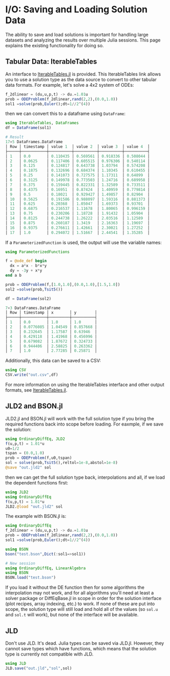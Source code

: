 # I/O: Saving and Loading Solution Data

The ability to save and load solutions is important for handling large datasets
and analyzing the results over multiple Julia sessions. This page explains the
existing functionality for doing so.

## Tabular Data: IterableTables

An interface to [IterableTables.jl](@ref)
is provided. This IterableTables link allows you to use a solution
type as the data source to convert to other tabular data formats. For example,
let's solve a 4x2 system of ODEs:

```julia
f_2dlinear = (du,u,p,t) -> du.=1.01u
prob = ODEProblem(f_2dlinear,rand(2,2),(0.0,1.0))
sol1 =solve(prob,Euler();dt=1//2^(4))
```

then we can convert this to a dataframe using `DataFrame`:

```julia
using IterableTables, DataFrames
df = DataFrame(sol1)

# Result
17×5 DataFrames.DataFrame
│ Row │ timestamp │ value 1  │ value 2  │ value 3  │ value 4  │
├─────┼───────────┼──────────┼──────────┼──────────┼──────────┤
│ 1   │ 0.0       │ 0.110435 │ 0.569561 │ 0.918336 │ 0.508044 │
│ 2   │ 0.0625    │ 0.117406 │ 0.605515 │ 0.976306 │ 0.540114 │
│ 3   │ 0.125     │ 0.124817 │ 0.643738 │ 1.03794  │ 0.574208 │
│ 4   │ 0.1875    │ 0.132696 │ 0.684374 │ 1.10345  │ 0.610455 │
│ 5   │ 0.25      │ 0.141073 │ 0.727575 │ 1.17311  │ 0.64899  │
│ 6   │ 0.3125    │ 0.149978 │ 0.773503 │ 1.24716  │ 0.689958 │
│ 7   │ 0.375     │ 0.159445 │ 0.822331 │ 1.32589  │ 0.733511 │
│ 8   │ 0.4375    │ 0.16951  │ 0.87424  │ 1.40959  │ 0.779814 │
│ 9   │ 0.5       │ 0.18021  │ 0.929427 │ 1.49857  │ 0.82904  │
│ 10  │ 0.5625    │ 0.191586 │ 0.988097 │ 1.59316  │ 0.881373 │
│ 11  │ 0.625     │ 0.20368  │ 1.05047  │ 1.69373  │ 0.93701  │
│ 12  │ 0.6875    │ 0.216537 │ 1.11678  │ 1.80065  │ 0.996159 │
│ 13  │ 0.75      │ 0.230206 │ 1.18728  │ 1.91432  │ 1.05904  │
│ 14  │ 0.8125    │ 0.244738 │ 1.26222  │ 2.03516  │ 1.12589  │
│ 15  │ 0.875     │ 0.260187 │ 1.3419   │ 2.16363  │ 1.19697  │
│ 16  │ 0.9375    │ 0.276611 │ 1.42661  │ 2.30021  │ 1.27252  │
│ 17  │ 1.0       │ 0.294072 │ 1.51667  │ 2.44541  │ 1.35285  │
```

If a `ParameterizedFunction` is used, the output will use the variable names:

```julia
using ParameterizedFunctions

f = @ode_def begin
  dx = a*x - b*x*y
  dy = -3y + x*y
end a b

prob = ODEProblem(f,[1.0,1.0],(0.0,1.0),[1.5,1.0])
sol2 =solve(prob,Tsit5())

df = DataFrame(sol2)

7×3 DataFrames.DataFrame
│ Row │ timestamp │ x       │ y        │
├─────┼───────────┼─────────┼──────────┤
│ 1   │ 0.0       │ 1.0     │ 1.0      │
│ 2   │ 0.0776085 │ 1.04549 │ 0.857668 │
│ 3   │ 0.232645  │ 1.17587 │ 0.63946  │
│ 4   │ 0.429118  │ 1.41968 │ 0.456996 │
│ 5   │ 0.679082  │ 1.87672 │ 0.324733 │
│ 6   │ 0.944406  │ 2.58825 │ 0.263362 │
│ 7   │ 1.0       │ 2.77285 │ 0.25871  │
```

Additionally, this data can be saved to a CSV:

```julia
using CSV
CSV.write("out.csv",df)
```

For more information on using the IterableTables interface and other output
formats, see [IterableTables.jl](@ref).

## JLD2 and BSON.jl

JLD2.jl and BSON.jl will work with the full solution type if you bring the required functions
back into scope before loading. For eaxmple, if we save the solution:

```julia
using OrdinaryDiffEq, JLD2
f(u,p,t) = 1.01*u
u0=1/2
tspan = (0.0,1.0)
prob = ODEProblem(f,u0,tspan)
sol = solve(prob,Tsit5(),reltol=1e-8,abstol=1e-8)
@save "out.jld2" sol
```

then we can get the full solution type back, interpolations and all,
if we load the dependent functions first:

```julia
using JLD2
using OrdinaryDiffEq
f(u,p,t) = 1.01*u
JLD2.@load "out.jld2" sol
```

The example with BSON.jl is:

```julia
using OrdinaryDiffEq
f_2dlinear = (du,u,p,t) -> du.=1.01u
prob = ODEProblem(f_2dlinear,rand(2,2),(0.0,1.0))
sol1 =solve(prob,Euler();dt=1//2^(4))

using BSON
bson("test.bson",Dict(:sol1=>sol1))

# New session
using OrdinaryDiffEq, LinearAlgebra
using BSON
BSON.load("test.bson")
```

If you load it without the DE function then for some algorithms the
interpolation may not work, and for all algorithms you'll need
at least a solver package or DiffEqBase.jl in scope in order for
the solution interface (plot recipes, array indexing, etc.) to
work. If none of these are put into scope, the solution type
will still load and hold all of the values (so `sol.u` and `sol.t`
will work), but none of the interface will be available.

## JLD

Don't use JLD. It's dead. Julia types can be saved via JLD.jl.
However, they cannot save types which have functions, which means that
the solution type is currently not compatible with JLD.

```julia
using JLD
JLD.save("out.jld","sol",sol)
```
